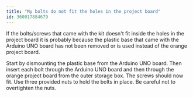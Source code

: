 ```yaml
---
title: "My bolts do not fit the holes in the project board"
id: 360017884679
---
```


If the bolts/screws that came with the kit doesn't fit inside the holes in the project board it is probably because the plastic base that came with the Arduino UNO board has not been removed or is used instead of the orange project board.

Start by dismounting the plastic base from the Arduino UNO board. Then insert each bolt through the Arduino UNO board and then through the orange project board from the outer storage box. The screws should now fit. Use three provided nuts to hold the bolts in place. Be careful not to overtighten the nuts.
